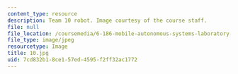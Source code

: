 ```yaml
---
content_type: resource
description: Team 10 robot. Image courtesy of the course staff.
file: null
file_location: /coursemedia/6-186-mobile-autonomous-systems-laboratory-january-iap-2005/7cd832b18ce157ed4595f2ff32ac1772_10.jpg
file_type: image/jpeg
resourcetype: Image
title: 10.jpg
uid: 7cd832b1-8ce1-57ed-4595-f2ff32ac1772
---
```

